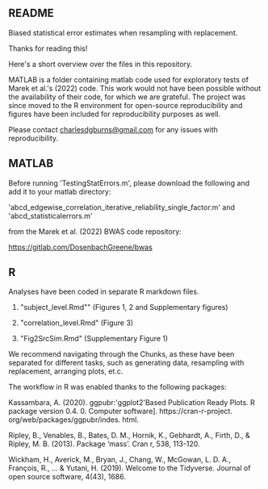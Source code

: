 ## README ##

Biased statistical error estimates when resampling with replacement.

Thanks for reading this!

Here's a short overview over the files in this repository.

MATLAB is a folder containing matlab code used for exploratory tests of Marek et al.'s (2022) code. This work would not have been possible without the availability of their code, for which we are grateful.
The project was since moved to the R environment for open-source reproducibility and figures have been included for reproducibility purposes as well.

Please contact charlesdgburns@gmail.com for any issues with reproducibility.

 ## MATLAB ##

Before running 'TestingStatErrors.m', please download the following and add it to your matlab directory:

'abcd_edgewise_correlation_iterative_reliability_single_factor.m' and
'abcd_statisticalerrors.m' 

from the Marek et al. (2022) BWAS code repository:

https://gitlab.com/DosenbachGreene/bwas


 ## R ##

Analyses have been coded in separate R markdown files. 

1) "subject_level.Rmd"" (Figures 1, 2 and Supplementary figures)

2) "correlation_level.Rmd" (Figure 3)

3) "Fig2SrcSim.Rmd" (Supplementary Figure 1)

We recommend navigating through the Chunks, as these have been separated for different tasks, such as generating data, resampling with replacement, arranging plots, et.c.

The workflow in R was enabled thanks to the following packages:

Kassambara, A. (2020). ggpubr:'ggplot2'Based Publication Ready Plots. R package version 0.4. 0. Computer software]. https://cran-r-project. org/web/packages/ggpubr/indes. html.

Ripley, B., Venables, B., Bates, D. M., Hornik, K., Gebhardt, A., Firth, D., & Ripley, M. B. (2013). Package ‘mass’. Cran r, 538, 113-120.

Wickham, H., Averick, M., Bryan, J., Chang, W., McGowan, L. D. A., François, R., ... & Yutani, H. (2019). Welcome to the Tidyverse. Journal of open source software, 4(43), 1686.
